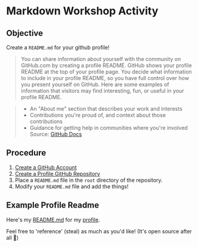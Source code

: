 # Markdown Workshop Activity

## Objective
Create a `README.md` for your github profile!

> You can share information about yourself with the community on GitHub.com by creating a profile README. 
> GitHub shows your profile README at the top of your profile page.
> You decide what information to include in your profile README, so you have full control over how you present yourself on GitHub.
> Here are some examples of information that visitors may find interesting, fun, or useful in your profile README.

> - An "About me" section that describes your work and interests
> - Contributions you're proud of, and context about those contributions
> - Guidance for getting help in communities where you're involved
> Source: [GitHub Docs](https://docs.github.com/en/account-and-profile/setting-up-and-managing-your-github-profile/customizing-your-profile/managing-your-profile-readme)



## Procedure
1. [Create a GitHub Account](https://github.com/signup)
2. [Create a Profile GitHub Repository](https://docs.github.com/en/get-started/quickstart/create-a-repo)
3. Place a `README.md` file in the `root` directory of the repository.
4. Modify your `README.md` file and add the things!


## Example Profile Readme

Here's my [README.md](https://github.com/aloretocornidez/aloretocornidez/blob/main/README.md?plain=1) for my [profile](https://github.com/aloretocornidez). 

Feel free to 'reference' (steal) as much as you'd like! (It's open source after all :shrug:)





















